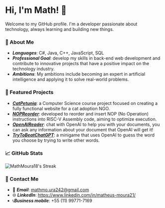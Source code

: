 # Hi, I'm Math! 👋
Welcome to my GitHub profile. I'm a developer passionate about technology, always learning and building new things.

### 🚀 About Me
- ***Languages***: C#, Java, C++, JavaScript, SQL
- ***Professional Goal***: develop my skills in back-end web development and contribute to innovative projects that have a positive impact on the technology industry.
- ***Ambitions***: My ambitions include becoming an expert in artificial intelligence and applying it to solve real-world problems.

### 🔧 Featured Projects
- <a href="https://github.com/MathMoura18/CatPetunia">***CatPetunia***</a>: a Computer Science course project focused on creating a fully functional website for a cat adoption NGO.
- <a href="https://github.com/MathMoura18/NOPReorder">***NOPReorder***</a>: developed to reorder and insert NOP (No Operation) instructions into RISC-V Assembly code, aiming to optimize execution.
- <a href="https://github.com/MathMoura18/OpenAIReader">***OpenAIReader***</a>: chat with OpenAI to help you with your documents, you can ask any information about your document that OpenAI will get it!
- <a href="https://github.com/MathMoura18/TryToBeatChatGPT">***TryToBeatChatGPT***</a>: a minigame that uses OpenAI to guess the word you choose by trying to write other words.

### 📈 GitHub Stats
![MathMoura18's Streak](https://github-readme-streak-stats.herokuapp.com/?user=MathMoura18&theme=vue-dark&hide_border=true)

### 📣 Contact Me
- 📧 ***Email***: mathmo.ura242@gmail.com
- 🌐 ***LinkedIn***: <a href="https://www.linkedin.com/in/matheus-moura21/" target="_blank">https://www.linkedin.com/in/matheus-moura21/</a>
- 📞***Business mobile***: +55 (11) 99771-7169

